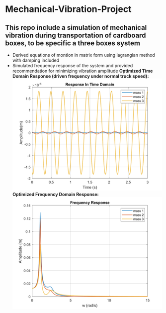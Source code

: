 # Mechanical-Vibration-Project
## This repo include a simulation of mechanical vibration during transportation of cardboard boxes, to be specific a three boxes system
* Derived equations of montion in matrix form using lagrangian method with damping included
* Simulated frequency response of the system and provided recommendation for minimizing vibration amplitude
**Optimized Time Domain Response (driven frequency under normal truck speed):**
![time domain](https://github.com/SamoaChen/Mechanical-Vibration-Project/blob/master/Three%20Boxes%20Systems/min_amp.png)
**Optimized Frequency Domain Response:**
![frequency domain](https://github.com/SamoaChen/Mechanical-Vibration-Project/blob/master/Three%20Boxes%20Systems/optimized_frequency_res.png)
